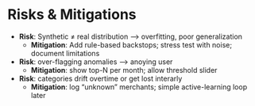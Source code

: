 # Risks & Mitigations
* **Risk**: Synthetic ≠ real distribution --> overfitting, poor generalization
    * **Mitigation**:  Add rule-based backstops; stress test with noise; document limitations
* **Risk**: over-flagging anomalies --> anoying user
    * **Mitigation**:  show top-N per month; allow threshold slider
* **Risk**: categories drift overtime or get lost interarly
    * **Mitigation**:  log “unknown” merchants; simple active-learning loop later